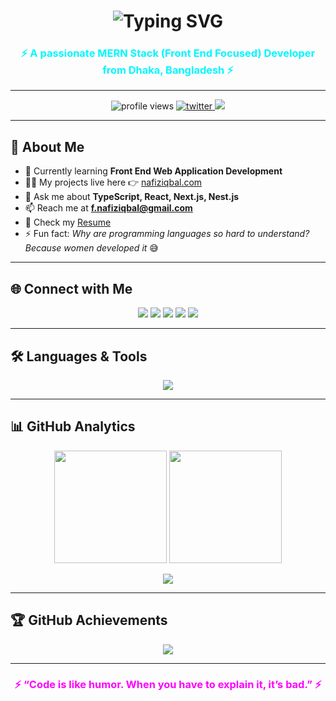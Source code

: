 <!-- Futuristic GitHub Profile README -->

<!-- Header -->
<h1 align="center">
  <img src="https://readme-typing-svg.herokuapp.com?font=Orbitron&size=30&duration=3000&color=00F7FF&center=true&vCenter=true&width=500&lines=Hi+👋,+I'm+Nafiz+Iqbal;MERN+Stack+Developer;Front-End+Focused;Tech+Enthusiast+🚀" alt="Typing SVG" />
</h1>

<h3 align="center" style="color:#00f7ff;">
  ⚡ A passionate MERN Stack (Front End Focused) Developer from Dhaka, Bangladesh ⚡
</h3>

---

<!-- Profile Views & Socials -->
<p align="center">
  <img src="https://komarev.com/ghpvc/?username=naffiziqbal&label=Profile+Views&color=00F7FF&style=for-the-badge" alt="profile views"/>
  <a href="https://twitter.com/naffiziqbal" target="_blank">
    <img src="https://img.shields.io/twitter/follow/naffiziqbal?logo=twitter&style=for-the-badge&color=FF00FF" alt="twitter"/>
  </a>
  <a href="https://linkedin.com/in/naffiziqbal" target="_blank">
    <img src="https://img.shields.io/badge/LinkedIn-Connect-blue?style=for-the-badge&logo=linkedin" />
  </a>
</p>

---

<!-- About Me -->
## 🚀 About Me  
- 🌱 Currently learning **Front End Web Application Development**  
- 👨‍💻 My projects live here 👉 [nafiziqbal.com](https://nafiziqbal.info)  
- 💬 Ask me about **TypeScript, React, Next.js, Nest.js**  
- 📫 Reach me at **f.nafiziqbal@gmail.com**  
- 📄 Check my [Resume]([https://docs.google.com/document/d/1auUOLpItuI3Ii7GHcC_Q_7FIoZYOI-NxPaaabOylSnc/edit?usp=sharing](https://drive.google.com/file/d/16RrCqxukvxn_1zEDzfZAZvL5-mfjs27M/view?usp=sharing))  
- ⚡ Fun fact: *Why are programming languages so hard to understand? Because women developed it* 😅  

---

<!-- Connect -->
## 🌐 Connect with Me  
<p align="center">
  <a href="https://twitter.com/naffiziqbal"><img src="https://skillicons.dev/icons?i=twitter" /></a>
  <a href="https://linkedin.com/in/naffiziqbal"><img src="https://skillicons.dev/icons?i=linkedin" /></a>
  <a href="https://fb.com/naffiiziiqbal"><img src="https://skillicons.dev/icons?i=facebook" /></a>
  <a href="https://instagram.com/naffiziqbal"><img src="https://skillicons.dev/icons?i=instagram" /></a>
  <a href="https://discord.gg/naffiziqbal"><img src="https://skillicons.dev/icons?i=discord" /></a>
</p>

---

<!-- Skills -->
## 🛠 Languages & Tools  
<p align="center">
  <img src="https://skillicons.dev/icons?i=html,css,js,ts,react,nextjs,nodejs,express,mongodb,redux,tailwind,git,linux,figma,xd,postman" />
</p>

---

<!-- GitHub Stats -->
## 📊 GitHub Analytics  

<p align="center">
  <img src="https://github-readme-stats.vercel.app/api?username=naffiziqbal&show_icons=true&theme=radical&hide_border=true&bg_color=0D1117&title_color=00F7FF&icon_color=FF00FF&text_color=FFFFFF" height="180px"/>
  <img src="https://github-readme-stats.vercel.app/api/top-langs?username=naffiziqbal&layout=compact&theme=radical&hide_border=true&bg_color=0D1117&title_color=FF00FF&text_color=FFFFFF" height="180px"/>
</p>

<p align="center">
  <img src="https://github-readme-streak-stats.herokuapp.com?user=naffiziqbal&theme=radical&hide_border=true&background=0D1117&ring=00F7FF&fire=FF00FF&currStreakLabel=FFFFFF" />
</p>

---

<!-- Trophy -->
## 🏆 GitHub Achievements  
<p align="center">
  <img src="https://github-profile-trophy.vercel.app/?username=naffiziqbal&theme=radical&no-frame=true&margin-w=15&margin-h=15&title=Commits,Repositories,Stars,Followers,PullRequest,Issues" />
</p>

---

<!-- Footer -->
<h3 align="center" style="color:#FF00FF;">
  ⚡ “Code is like humor. When you have to explain it, it’s bad.” ⚡
</h3>

